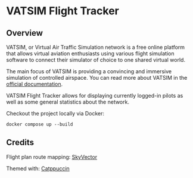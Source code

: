 # VATSIM Flight Tracker

## Overview

VATSIM, or Virtual Air Traffic Simulation network is a free online platform that allows virtual aviation enthusiasts using various flight simulation software to connect their simulator of choice to one shared virtual world.

The main focus of VATSIM is providing a convincing and immersive simulation of controlled airspace. You can read more about VATSIM in the [official documentation](https://vatsim.net/docs/about/about-vatsim).

VATSIM Flight Tracker allows for displaying currently logged-in pilots as well as some general statistics about the network.

Checkout the project locally via Docker:

```
docker compose up --build
```

## Credits

Flight plan route mapping: [SkyVector](https://skyvector.com)

Themed with: [Catppuccin](https://catppuccin.com/)
